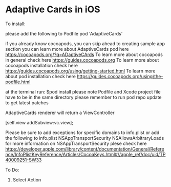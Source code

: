 # Adaptive Cards in iOS

To install:

please add the following to Podfile
pod 'AdaptiveCards'

if you already know cocoapods, you can skip ahead to creating sample app section
you can learn more about AdaptiveCards pod  here https://cocoapods.org/?q=ADaptiveCArds
To learn more about cocoapods in general check here https://guides.cocoapods.org
To learn more about cocoapods installation check here https://guides.cocoapods.org/using/getting-started.html
To learn more about pod installation check here https://guides.cocoapods.org/using/the-podfile.html

at the terminal run:
$pod install
please note Podfile and Xcode project file have to be in the same directory
please remember to run pod repo update to get latest patches 


AdaptiveCards renderer will return a ViewController

[self.view addSubview:vc.view];

Please be sure to add exceptions for specific domains to info.plist or add the following to info.plist 
<key>NSAppTransportSecurity</key>
    <dict>
     <key>NSAllowsArbitraryLoads</key>
     <true/>
    </dict>
for more information on NSAppTransportSecurity plese check here https://developer.apple.com/library/content/documentation/General/Reference/InfoPlistKeyReference/Articles/CocoaKeys.html#//apple_ref/doc/uid/TP40009251-SW33

To Do:
1. Select Action
